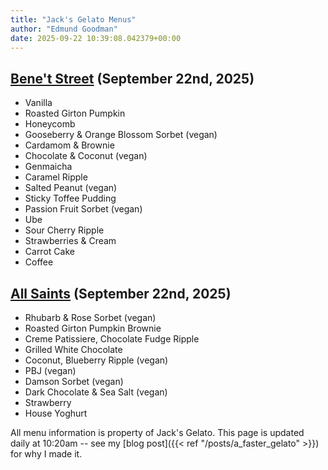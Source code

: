 ```yaml
---
title: "Jack's Gelato Menus"
author: "Edmund Goodman"
date: 2025-09-22 10:39:08.042379+00:00
---
```


## [Bene't Street](https://www.jacksgelato.com/bene-t-street-menu) (September 22nd, 2025)

- Vanilla
- Roasted Girton Pumpkin
- Honeycomb
- Gooseberry & Orange Blossom Sorbet (vegan)
- Cardamom & Brownie
- Chocolate & Coconut (vegan)
- Genmaicha
- Caramel Ripple
- Salted Peanut (vegan)
- Sticky Toffee Pudding
- Passion Fruit Sorbet (vegan)
- Ube
- Sour Cherry Ripple
- Strawberries & Cream
- Carrot Cake
- Coffee


## [All Saints](https://www.jacksgelato.com/all-saints-menu) (September 22nd, 2025)

- Rhubarb & Rose Sorbet (vegan)
- Roasted Girton Pumpkin Brownie
- Creme Patissiere, Chocolate Fudge Ripple
- Grilled White Chocolate
- Coconut, Blueberry Ripple (vegan)
- PBJ (vegan)
- Damson Sorbet (vegan)
- Dark Chocolate & Sea Salt (vegan)
- Strawberry
- House Yoghurt

All menu information is property of Jack's Gelato. This page is
updated daily at 10:20am -- see my
[blog post]({{< ref "/posts/a_faster_gelato" >}}) for why I made it.
